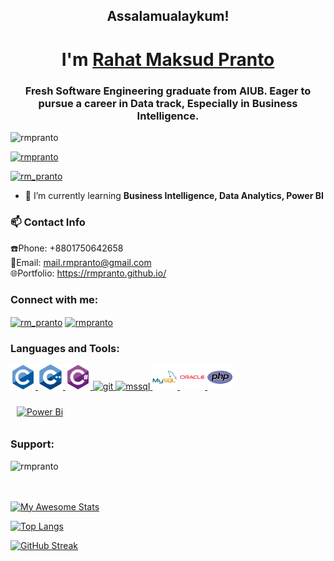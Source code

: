 <h2 align="center">Assalamualaykum!</h2>
<h1 align="center">I'm <a href="https://rmpranto.github.io/">Rahat Maksud Pranto</a></h1>
<h3 align="center">Fresh Software Engineering graduate from AIUB. Eager to pursue a career in Data track, Especially in Business Intelligence.</h3>

<p align="left"> <img src="https://komarev.com/ghpvc/?username=rmpranto&label=Profile%20views&color=0e75b6&style=flat" alt="rmpranto" /> </p>

<p align="left"> <a href="https://github.com/ryo-ma/github-profile-trophy"><img src="https://github-profile-trophy.vercel.app/?username=rmpranto" alt="rmpranto" /></a> </p>

<p align="left"> <a href="https://twitter.com/rm_pranto" target="blank"><img src="https://img.shields.io/twitter/follow/rm_pranto?logo=twitter&style=for-the-badge" alt="rm_pranto" /></a> </p>

- 🌱 I’m currently learning **Business Intelligence, Data Analytics, Power BI**

<h3 align="left">📫 Contact Info</h3>

☎️Phone: +8801750642658 <br>
📧Email: mail.rmpranto@gmail.com <br>
🌐Portfolio: https://rmpranto.github.io/
<p align="left">

<h3 align="left">Connect with me:</h3>
<p align="left">
<a href="https://twitter.com/rm_pranto" target="blank"><img align="center" src="https://raw.githubusercontent.com/rahuldkjain/github-profile-readme-generator/master/src/images/icons/Social/twitter.svg" alt="rm_pranto" height="30" width="40" /></a>
<a href="https://linkedin.com/in/rmpranto" target="blank"><img align="center" src="https://raw.githubusercontent.com/rahuldkjain/github-profile-readme-generator/master/src/images/icons/Social/linked-in-alt.svg" alt="rmpranto" height="30" width="40" /></a>
</p>

<h3 align="left">Languages and Tools:</h3>
<p align="left"> <a href="https://www.cprogramming.com/" target="_blank" rel="noreferrer"> <img src="https://raw.githubusercontent.com/devicons/devicon/master/icons/c/c-original.svg" alt="c" width="40" height="40"/> </a> <a href="https://www.w3schools.com/cpp/" target="_blank" rel="noreferrer"> <img src="https://raw.githubusercontent.com/devicons/devicon/master/icons/cplusplus/cplusplus-original.svg" alt="cplusplus" width="40" height="40"/> </a> <a href="https://www.w3schools.com/cs/" target="_blank" rel="noreferrer"> <img src="https://raw.githubusercontent.com/devicons/devicon/master/icons/csharp/csharp-original.svg" alt="csharp" width="40" height="40"/> </a> <a href="https://git-scm.com/" target="_blank" rel="noreferrer"> <img src="https://www.vectorlogo.zone/logos/git-scm/git-scm-icon.svg" alt="git" width="40" height="40"/> </a> <a href="https://www.microsoft.com/en-us/sql-server" target="_blank" rel="noreferrer"> <img src="https://www.svgrepo.com/show/303229/microsoft-sql-server-logo.svg" alt="mssql" width="40" height="40"/> </a> <a href="https://www.mysql.com/" target="_blank" rel="noreferrer"> <img src="https://raw.githubusercontent.com/devicons/devicon/master/icons/mysql/mysql-original-wordmark.svg" alt="mysql" width="40" height="40"/> </a> <a href="https://www.oracle.com/" target="_blank" rel="noreferrer"> <img src="https://raw.githubusercontent.com/devicons/devicon/master/icons/oracle/oracle-original.svg" alt="oracle" width="40" height="40"/> </a> <a href="https://www.php.net" target="_blank" rel="noreferrer"> <img src="https://raw.githubusercontent.com/devicons/devicon/master/icons/php/php-original.svg" alt="php" width="40" height="40"/> </a> </p> <a href="https://powerbi.microsoft.com/en-us/" target="_blank"><img style="margin: 10px" src="https://profilinator.rishav.dev/skills-assets/powerbi.png" alt="Power Bi"  width="40" height="40" /></a> 


</div>

<h3 align="left">Support:</h3>
<p><a href="https://www.buymeacoffee.com/rmpranto"> <img align="left" src="https://cdn.buymeacoffee.com/buttons/v2/default-yellow.png" height="50" width="210" alt="rmpranto" /></a></p><br><br></br>


[![My Awesome Stats](https://awesome-github-stats.azurewebsites.net/user-stats/rmpranto?cardType=octocat&theme=react)](https://git.io/awesome-stats-card)

[![Top Langs](https://github-readme-stats-sigma-five.vercel.app/api/top-langs/?username=rmpranto&show_icons=true&theme=react&count_private=true&layout=compact&langs_count=10)](https://github.com/rmpranto/github-readme-stats)

[![GitHub Streak](https://streak-stats.demolab.com/?user=rmpranto&theme=react)](https://git.io/streak-stats)
